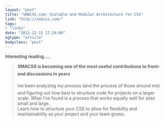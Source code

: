 ```yaml
---
layout: "post"
title: "SMACSS.com: Scalable and Modular Architecture for CSS"
link: "http://smacss.com/"
tags: 
- "links"
date: "2011-12-15 17:24:00"
ogtype: "article"
bodyclass: "post"
---
```


Interesting reading…..

> **SMACSS is becoming one of the most useful contributions to front-end discussions in years**
> 
> Ive been analyzing my process (and the process of those around me) and figuring out how best to structure code for projects on a larger scale. What I’ve found is a process that works equally well for sites small and large.  
>  Learn how to structure your CSS to allow for flexibility and maintainability as your project and your team grows.